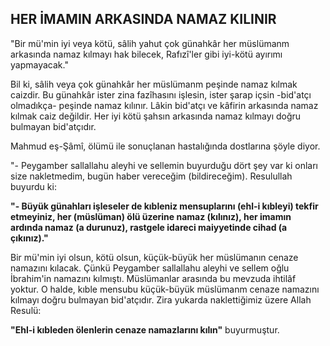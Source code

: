 ## HER İMAMIN ARKASINDA NAMAZ KILINIR

"Bir mü'min iyi veya kötü, sâlih yahut çok günahkâr her müslümanm arkasında namaz kılmayı hak bilecek, Rafızî'ler gibi iyi-kötü ayırımı yapmayacak."

Bil ki, sâlih veya çok günahkâr her müslümanm pe­şinde namaz kılmak caizdir. Bu günahkâr ister zina fazîhasını işlesin, ister şarap içsin -bid'atçı olmadıkça- peşinde namaz kılınır. Lâkin bid'atçı ve kâfirin arkasın­da namaz kılmak caiz değildir. Her iyi kötü şahsın arkasında namaz kılmayı doğru bulmayan bid'atçıdır.

Mahmud eş-Şâmî, ölümü ile sonuçlanan hastalığında dostlarına şöyle diyor.

"- Peygamber sallallahu aleyhi ve sellemin buyurdu­ğu dört şey var ki onları size nakletmedim, bugün ha­ber vereceğim (bildireceğim). Resulullah buyurdu ki:

**"- Büyük günahları işleseler de kıbleniz mensupla­rını (ehl-i kıbleyi) tekfir etmeyiniz, her (müslüman) ölü üzerine namaz (kılınız), her imamın ardında na­maz (a durunuz), rastgele idareci maiyyetinde cihad (a çıkınız)."**

Bir mü'min iyi olsun, kötü olsun, küçük-büyük her müslümanın cenaze namazını kılacak. Çünkü Peygam­ber sallallahu aleyhi ve sellem oğlu İbrahim'in namazı­nı kılmıştı. Müslümanlar arasında bu mevzuda ihtilâf yoktur. O halde, kıble mensubu küçük-büyük müslü­manm cenaze namazını kılmayı doğru bulmayan bid'atçıdır. Zira yukarda naklettiğimiz üzere Allah Resulü:

**"Ehl-i kıbleden ölenlerin cenaze namazlarını kılın"** buyurmuştur.
